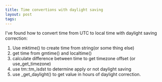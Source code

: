 ```yaml
---
title: Time convertions with daylight saving
layout: post
tags: 
---
```



I've found how to convert time from UTC to local time with daylight
saving correction:

1.  Use mktime() to create time from string(or some thing else)
2.  get time from gmtime() and localtime()
3.  calculate difference between time to get timezone offset (or
    use\_get\_timezone)
4.  use tm::tm\_isdst to determine apply or not daylight saving
5.  use \_get\_daylight() to get value in hours of daylight correction.

